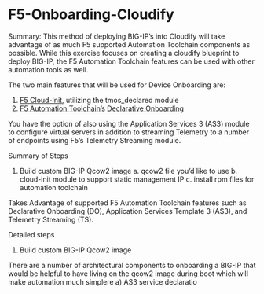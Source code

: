 # F5-Onboarding-Cloudify
 
Summary:
This method of deploying BIG-IP’s into Cloudify will take advantage of as much F5 supported Automation Toolchain components as possible.  While this exercise focuses on creating a cloudify blueprint to deploy BIG-IP, the F5 Automation Toolchain features can be used with other automation tools as well.

The two main features that will be used for Device Onboarding are:
1)	[F5 Cloud-Init](https://clouddocs.f5.com/cloud/public/v1/shared/cloudinit.html), utilizing the tmos_declared module
2)	[F5 Automation Toolchain’s](https://clouddocs.f5.com/)  [Declarative Onboarding](https://clouddocs.f5.com/products/extensions/f5-declarative-onboarding/latest/)

You have the option of also using the Application Services 3 (AS3) module to configure virtual servers in addition to streaming Telemetry to a number of endpoints using F5’s Telemetry Streaming module. 

Summary of Steps
1)	Build custom BIG-IP Qcow2 image 
a.	qcow2 file you’d like to use
b.	cloud-init module to support static management IP
c.	install rpm files for automation toolchain


Takes Advantage of supported F5 Automation Toolchain features such as Declarative Onboarding (DO), Application Services Template 3 (AS3), and Telemetry Streaming (TS).




Detailed steps
1)	Build custom BIG-IP Qcow2 image

There are a number of architectural components to onboarding a BIG-IP that would be helpful to have living on the qcow2 image during boot which will make automation much simplere
a)	AS3 service declaratio
